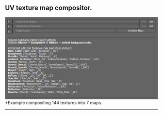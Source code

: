 ## UV texture map compositor.


![alt text](https://raw.githubusercontent.com/m3trik/map-compositor/master/docs/map-compositor-demo.png) \*Example compositing 144 textures into 7 maps.


---

